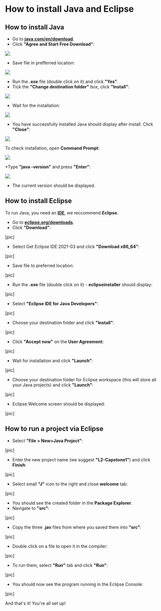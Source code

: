 # How to install Java and Eclipse

## How to install Java

* Go to [**java.com/en/download**](https://www.java.com/en/download/).
* Click **"Agree and Start Free Download"**:

![](Java-install-images/1.jpg)

* Save file in prefferred location:

![](Java-install-images/2.jpg)

* Run the **.exe** file (double click on it) and click **"Yes"**.
* Tick the **"Change destination folder"** box, click **"Install"**:

![](Java-install-images/3.jpg)

* Wait for the installation:

![](Java-install-images/4.jpg)

* You have successfully installed Java should display after install. Click **"Close"**:

![](Java-install-images/5.jpg)
 	
To check installation, open **Command Prompt**:

![](Java-install-images/6.jpg)

*Type **"java -version"** and press **"Enter"**:

![](Java-install-images/7.jpg)

* The current version should be displayed.

## How to install Eclipse

To run Java, you need an [**IDE**](https://www.codecademy.com/articles/what-is-an-ide), we reccommend **Eclipse**.

* Go to [**eclipse.org/downloads**](https://www.eclipse.org/downloads/).
* Click **"Download"**:

[pic]

* Select Get Eclipse IDE 2021-03 and click **"Download x86_64"**:

[pic]

* Save file to preferred location:

[pic]
	
* Run the **.exe** file (double click on it) - **eclipseinstaller** should display:

[pic]

* Select **"Eclipse IDE for Java Developers"**:

[pic]

* Choose your destination folder and click **"Install"**:

[pic]

* Click **"Accept now"** on the **User Agreement**:

[pic]

* Wait for installation and click **"Launch"**:

[pic]

* Choose your destination folder for Eclipse workspace (this will store all your Java projects) and click **"Launch"**:

[pic]

* Eclipse Welcome screen should be displayed:

[pic]


## How to run a project via Eclipse

* Select **"File > New>Java Project"**:

[pic]

* Enter the new project name (we suggest **"L2-Capstone1"**) and click **Finish**:

[pic]

* Select small **"J"** icon to the right and close **welcome** tab:

[pic]

* You should see the created folder in the **Package Explorer**.
* Navigate to **"src"**:

[pic]
	
* Copy the three **.jav** files from where you saved them into **"src"**:

[pic]

* Double click on a file to open it in the compiler:

[pic]

* To run them, select **"Run"** tab and click **"Run"**:

[pic]

* You should now see the program running in the Eclipse Console:

[pic]

And that's it! You're all set up!
